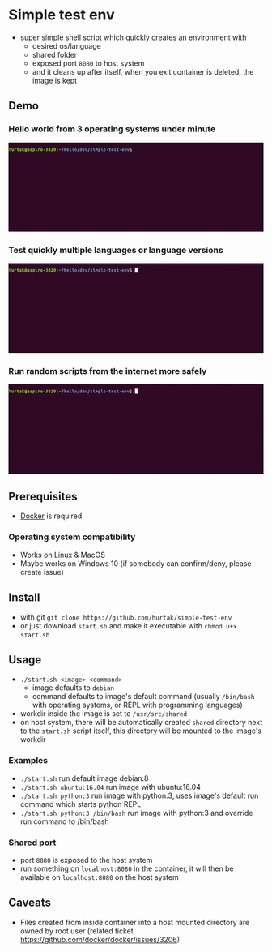 # Simple test env

- super simple shell script which quickly creates an environment with
    - desired os/language
    - shared folder
    - exposed port `8080` to host system
    - and it cleans up after itself, when you exit container is deleted, the image is kept

## Demo

### Hello world from 3 operating systems under minute

![hello world example from across operating systems](gif/hello.gif)

### Test quickly multiple languages or language versions

![multiple languages](gif/languages.gif)

### Run random scripts from the internet more safely

![run dangerous scripts safely](gif/dangerous.gif)

## Prerequisites

- [Docker](https://www.docker.com/) is required

### Operating system compatibility

- Works on Linux & MacOS
- Maybe works on Windows 10 (if somebody can confirm/deny, please create issue)

## Install

- with git `git clone https://github.com/hurtak/simple-test-env`
- or just download `start.sh` and make it executable with `chmod u+x start.sh`

## Usage

- `./start.sh <image> <command>`
    - image defaults to `debian`
    - command defaults to image's default command (usually `/bin/bash` with operating systems, or REPL with programming languages)
- workdir inside the image is set to `/usr/src/shared`
- on host system, there will be automatically created `shared` directory next to the `start.sh` script itself, this directory will be mounted to the image's workdir

### Examples

- `./start.sh` run default image debian:8
- `./start.sh ubuntu:16.04` run image with ubuntu:16.04
- `./start.sh python:3` run image with python:3, uses image's default run command which starts python REPL
- `./start.sh python:3 /bin/bash` run image with python:3 and override run command to /bin/bash

### Shared port

- port `8080` is exposed to the host system
- run something on `localhost:8080` in the container, it will then be available on `localhost:8080` on the host system

## Caveats

- Files created from inside container into a host mounted directory are owned by root user (related ticket https://github.com/docker/docker/issues/3206)
